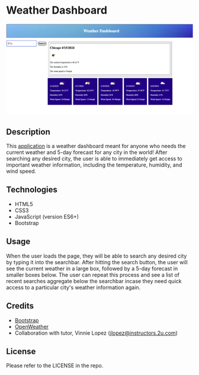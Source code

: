 # Weather Dashboard
![Preview of Weather Dashboard](./assets/images/weather-dashboard-preview.png) 

## Description
This [application](https://nvanschaack.github.io/weather-dashboard/) is a weather dashboard meant for anyone who needs the current weather and 5-day forecast for any city in the world! After searching any desired city, the user is able to immediately get access to important weather information, including the temperature, humidity, and wind speed.

## Technologies
- HTML5
- CSS3
- JavaScript (version ES6+)
- Bootstrap

## Usage
When the user loads the page, they will be able to search any desired city by typing it into the searchbar. After hitting the search button, the user will see the current weather in a large box, followed by a 5-day forecast in smaller boxes below. The user can repeat this process and see a list of recent searches aggregate below the searchbar incase they need quick access to a particular city's weather information again. 

## Credits
- [Bootstrap](https://getbootstrap.com/)
- [OpenWeather](https://openweathermap.org/)
- Collaboration with tutor, Vinnie Lopez (jlopez@instructors.2u.com)

## License
Please refer to the LICENSE in the repo.